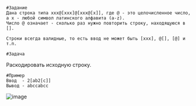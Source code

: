 	#Задание
	Дана строка типа xxx@[xxx]@[xxx@[x]], где @ - это целочисленное число, а x - любой символ латинского алфавита (a-z).
	Число @ означает - сколько раз нужно повторить строку, находящуюся в [].
	
	Строки всегда валидные, то есть ввод не может быть [xxx], @[], [@] и т.п. 

	#Задача
  Раскодировать исходную строку.

	#Пример
	Ввод  - 2[ab2[c]]
	Вывод - abccabcc
  
  ![image](https://user-images.githubusercontent.com/41357381/221416886-0d26acf7-eb12-4e93-b49a-7dee8a3aacc0.png)
